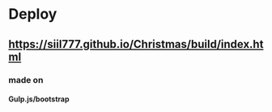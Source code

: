 # Deploy 
## https://siil777.github.io/Christmas/build/index.html

### made on
#### Gulp.js/bootstrap
